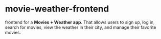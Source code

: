 # movie-weather-frontend

frontend for a **Movies + Weather app**. That allows users to sign up, log in, search for movies, view the weather in their city, and manage their favorite movies.
